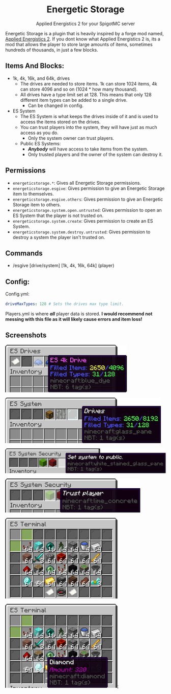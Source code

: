 <h1 align="center">Energetic Storage</h1>
<p align="center">
Applied Energistics 2 for your SpigotMC server
</p>

Energetic Storage is a plugin that is heavily inspired by a forge mod named, [Applied Energistics 2](https://www.curseforge.com/minecraft/mc-mods/applied-energistics-2). If you dont know what Applied Energistics 2 is, its a mod that allows the player to store large amounts of items, sometimes hundreds of thousands, in just a few blocks. 

## Items And Blocks:
* 1k, 4k, 16k, and 64k, drives
    * The drives are needed to store items. 1k can store 1024 items, 4k can store 4096 and so on (1024 * how many thousand).
    * All drives have a type limit set at 128. This means that only 128 different item types can be added to a single drive.
        * Can be changed in config. 
* ES System
    * The ES System is what keeps the drives inside of it and is used to access the items stored on the drives.
    * You can trust players into the system, they will have just as much access as you do.
        * Only the system owner can trust players.
    * Public ES Systems:
        * **_Anybody_** will have access to take items from the system.
        * Only trusted players and the owner of the system can destroy it.
        
## Permissions
* `energeticstorage.*`: Gives all Energetic Storage permissions.
* `energeticstorage.esgive`: Gives permission to give an Energetic Storage item to themselves.
* `energeticstorage.esgive.others`: Gives permission to give an Energetic Storage item to others. 
* `energeticstorage.system.open.untrusted`: Gives permission to open an ES System that the player is not trusted on.
* `energeticstorage.system.create`: Gives permission to create an ES System.
* `energeticstorage.system.destroy.untrusted`: Gives permission to destroy a system the player isn't trusted on.

## Commands
* /esgive [drive/system] [1k, 4k, 16k, 64k] (player)

## Config:
Config.yml:
```yaml
driveMaxTypes: 128 # Sets the drives max type limit.
```

Players.yml is where **_all_** player data is stored. **I would recommend not messing with this file as it will likely cause errors and item loss!**

## Screenshots
![driveGUI](screenshots/drive.png)

![systemDrivesGUI](screenshots/drives.png)

![securitySetPublicGUI](screenshots/setPublic.png)

![securityTrustPlayerGUI](screenshots/trustPlayer.png)

![terminal](screenshots/terminal.png)

![terminalAmount](screenshots/terminalAmount.png);